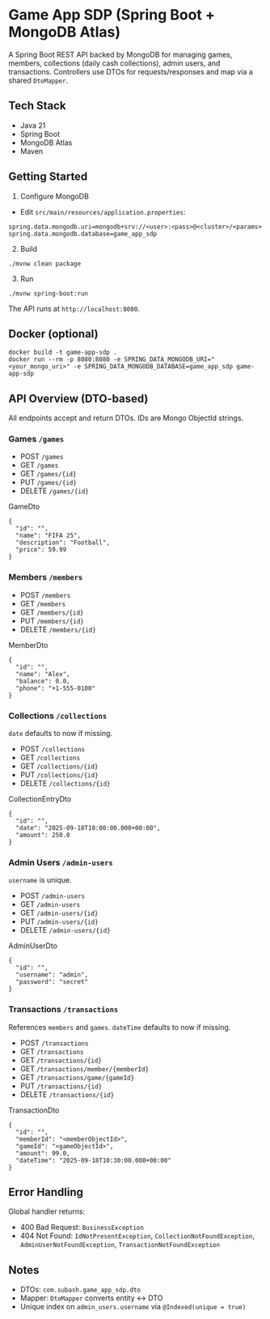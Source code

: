 # Game App SDP (Spring Boot + MongoDB Atlas)

A Spring Boot REST API backed by MongoDB for managing games, members, collections (daily cash collections), admin users, and transactions. Controllers use DTOs for requests/responses and map via a shared `DtoMapper`.

## Tech Stack
- Java 21
- Spring Boot
- MongoDB Atlas
- Maven

## Getting Started

1) Configure MongoDB
- Edit `src/main/resources/application.properties`:
```
spring.data.mongodb.uri=mongodb+srv://<user>:<pass>@<cluster>/<params>
spring.data.mongodb.database=game_app_sdp
```

2) Build
```
./mvnw clean package
```

3) Run
```
./mvnw spring-boot:run
```
The API runs at `http://localhost:8080`.

## Docker (optional)
```
docker build -t game-app-sdp .
docker run --rm -p 8080:8080 -e SPRING_DATA_MONGODB_URI="<your_mongo_uri>" -e SPRING_DATA_MONGODB_DATABASE=game_app_sdp game-app-sdp
```

## API Overview (DTO-based)
All endpoints accept and return DTOs. IDs are Mongo ObjectId strings.

### Games `/games`
- POST `/games`
- GET `/games`
- GET `/games/{id}`
- PUT `/games/{id}`
- DELETE `/games/{id}`

GameDto
```
{
  "id": "",
  "name": "FIFA 25",
  "description": "Football",
  "price": 59.99
}
```

### Members `/members`
- POST `/members`
- GET `/members`
- GET `/members/{id}`
- PUT `/members/{id}`
- DELETE `/members/{id}`

MemberDto
```
{
  "id": "",
  "name": "Alex",
  "balance": 0.0,
  "phone": "+1-555-0100"
}
```

### Collections `/collections`
`date` defaults to now if missing.
- POST `/collections`
- GET `/collections`
- GET `/collections/{id}`
- PUT `/collections/{id}`
- DELETE `/collections/{id}`

CollectionEntryDto
```
{
  "id": "",
  "date": "2025-09-18T10:00:00.000+00:00",
  "amount": 250.0
}
```

### Admin Users `/admin-users`
`username` is unique.
- POST `/admin-users`
- GET `/admin-users`
- GET `/admin-users/{id}`
- PUT `/admin-users/{id}`
- DELETE `/admin-users/{id}`

AdminUserDto
```
{
  "id": "",
  "username": "admin",
  "password": "secret"
}
```

### Transactions `/transactions`
References `members` and `games`. `dateTime` defaults to now if missing.
- POST `/transactions`
- GET `/transactions`
- GET `/transactions/{id}`
- GET `/transactions/member/{memberId}`
- GET `/transactions/game/{gameId}`
- PUT `/transactions/{id}`
- DELETE `/transactions/{id}`

TransactionDto
```
{
  "id": "",
  "memberId": "<memberObjectId>",
  "gameId": "<gameObjectId>",
  "amount": 99.0,
  "dateTime": "2025-09-18T10:30:00.000+00:00"
}
```

## Error Handling
Global handler returns:
- 400 Bad Request: `BusinessException`
- 404 Not Found: `IdNotPresentException`, `CollectionNotFoundException`, `AdminUserNotFoundException`, `TransactionNotFoundException`

## Notes
- DTOs: `com.subash.game_app_sdp.dto`
- Mapper: `DtoMapper` converts entity <-> DTO
- Unique index on `admin_users.username` via `@Indexed(unique = true)`
